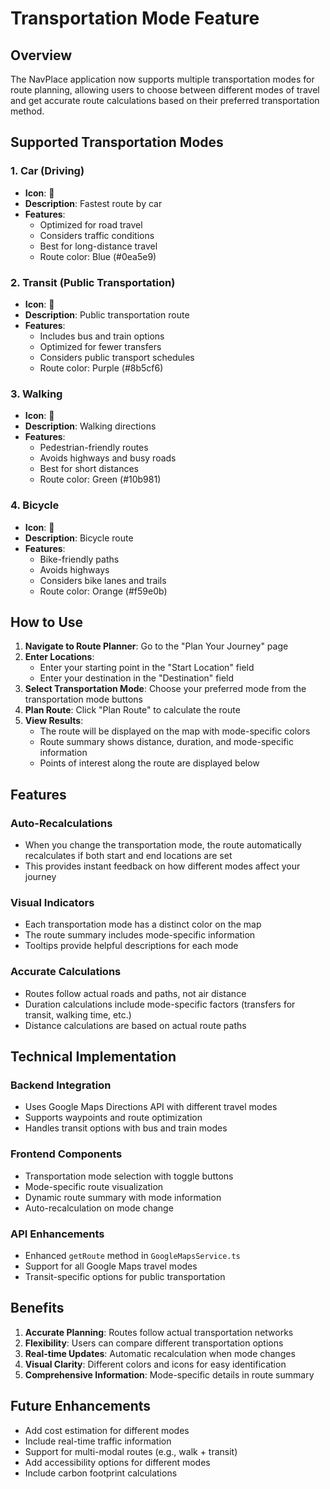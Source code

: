 # Transportation Mode Feature

## Overview
The NavPlace application now supports multiple transportation modes for route planning, allowing users to choose between different modes of travel and get accurate route calculations based on their preferred transportation method.

## Supported Transportation Modes

### 1. Car (Driving)
- **Icon**: 🚗
- **Description**: Fastest route by car
- **Features**: 
  - Optimized for road travel
  - Considers traffic conditions
  - Best for long-distance travel
  - Route color: Blue (#0ea5e9)

### 2. Transit (Public Transportation)
- **Icon**: 🚌
- **Description**: Public transportation route
- **Features**:
  - Includes bus and train options
  - Optimized for fewer transfers
  - Considers public transport schedules
  - Route color: Purple (#8b5cf6)

### 3. Walking
- **Icon**: 🚶
- **Description**: Walking directions
- **Features**:
  - Pedestrian-friendly routes
  - Avoids highways and busy roads
  - Best for short distances
  - Route color: Green (#10b981)

### 4. Bicycle
- **Icon**: 🚴
- **Description**: Bicycle route
- **Features**:
  - Bike-friendly paths
  - Avoids highways
  - Considers bike lanes and trails
  - Route color: Orange (#f59e0b)

## How to Use

1. **Navigate to Route Planner**: Go to the "Plan Your Journey" page
2. **Enter Locations**: 
   - Enter your starting point in the "Start Location" field
   - Enter your destination in the "Destination" field
3. **Select Transportation Mode**: Choose your preferred mode from the transportation mode buttons
4. **Plan Route**: Click "Plan Route" to calculate the route
5. **View Results**: 
   - The route will be displayed on the map with mode-specific colors
   - Route summary shows distance, duration, and mode-specific information
   - Points of interest along the route are displayed below

## Features

### Auto-Recalculations
- When you change the transportation mode, the route automatically recalculates if both start and end locations are set
- This provides instant feedback on how different modes affect your journey

### Visual Indicators
- Each transportation mode has a distinct color on the map
- The route summary includes mode-specific information
- Tooltips provide helpful descriptions for each mode

### Accurate Calculations
- Routes follow actual roads and paths, not air distance
- Duration calculations include mode-specific factors (transfers for transit, walking time, etc.)
- Distance calculations are based on actual route paths

## Technical Implementation

### Backend Integration
- Uses Google Maps Directions API with different travel modes
- Supports waypoints and route optimization
- Handles transit options with bus and train modes

### Frontend Components
- Transportation mode selection with toggle buttons
- Mode-specific route visualization
- Dynamic route summary with mode information
- Auto-recalculation on mode change

### API Enhancements
- Enhanced `getRoute` method in `GoogleMapsService.ts`
- Support for all Google Maps travel modes
- Transit-specific options for public transportation

## Benefits

1. **Accurate Planning**: Routes follow actual transportation networks
2. **Flexibility**: Users can compare different transportation options
3. **Real-time Updates**: Automatic recalculation when mode changes
4. **Visual Clarity**: Different colors and icons for easy identification
5. **Comprehensive Information**: Mode-specific details in route summary

## Future Enhancements

- Add cost estimation for different modes
- Include real-time traffic information
- Support for multi-modal routes (e.g., walk + transit)
- Add accessibility options for different modes
- Include carbon footprint calculations 